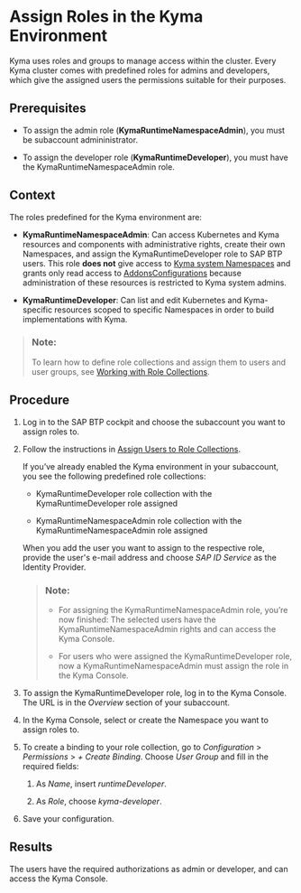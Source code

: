 <!-- loio148ae38b7d6f4e61bbb696bbfb3996b2 -->

# Assign Roles in the Kyma Environment

Kyma uses roles and groups to manage access within the cluster. Every Kyma cluster comes with predefined roles for admins and developers, which give the assigned users the permissions suitable for their purposes.



<a name="loio148ae38b7d6f4e61bbb696bbfb3996b2__prereq_mx3_tyv_pqb"/>

## Prerequisites

-   To assign the admin role \(**KymaRuntimeNamespaceAdmin**\), you must be subaccount admininistrator.

-   To assign the developer role \(**KymaRuntimeDeveloper**\), you must have the KymaRuntimeNamespaceAdmin role.




<a name="loio148ae38b7d6f4e61bbb696bbfb3996b2__context_y3l_ywh_3rb"/>

## Context

The roles predefined for the Kyma environment are:

-   **KymaRuntimeNamespaceAdmin**: Can access Kubernetes and Kyma resources and components with administrative rights, create their own Namespaces, and assign the KymaRuntimeDeveloper role to SAP BTP users. This role **does not** give access to [Kyma system Namespaces](https://github.com/kyma-project/kyma/blob/master/resources/permission-controller/values.yaml#L25) and grants only read access to [AddonsConfigurations](https://kyma-project.io/docs/master/components/helm-broker#custom-resource-addons-configuration) because administration of these resources is restricted to Kyma system admins.

-   **KymaRuntimeDeveloper**: Can list and edit Kubernetes and Kyma-specific resources scoped to specific Namespaces in order to build implementations with Kyma.


> ### Note:  
> To learn how to define role collections and assign them to users and user groups, see [Working with Role Collections](working-with-role-collections-393ea0b.md).



<a name="loio148ae38b7d6f4e61bbb696bbfb3996b2__steps_sql_ryv_pqb"/>

## Procedure

1.  Log in to the SAP BTP cockpit and choose the subaccount you want to assign roles to.

2.  Follow the instructions in [Assign Users to Role Collections](assign-users-to-role-collections-c576676.md).

    If you’ve already enabled the Kyma environment in your subaccount, you see the following predefined role collections:

    -   KymaRuntimeDeveloper role collection with the KymaRuntimeDeveloper role assigned

    -   KymaRuntimeNamespaceAdmin role collection with the KymaRuntimeNamespaceAdmin role assigned


    When you add the user you want to assign to the respective role, provide the user's e-mail address and choose *SAP ID Service* as the Identity Provider.

    > ### Note:  
    > -   For assigning the KymaRuntimeNamespaceAdmin role, you’re now finished: The selected users have the KymaRuntimeNamespaceAdmin rights and can access the Kyma Console.
    > 
    > -   For users who were assigned the KymaRuntimeDeveloper role, now a KymaRuntimeNamespaceAdmin must assign the role in the Kyma Console.

3.  To assign the KymaRuntimeDeveloper role, log in to the Kyma Console. The URL is in the *Overview* section of your subaccount.

4.  In the Kyma Console, select or create the Namespace you want to assign roles to.

5.  To create a binding to your role collection, go to *Configuration* \> *Permissions* \> *+ Create Binding*. Choose *User Group* and fill in the required fields:

    1.  As *Name*, insert *runtimeDeveloper*.

    2.  As *Role*, choose *kyma-developer*.


6.  Save your configuration.




<a name="loio148ae38b7d6f4e61bbb696bbfb3996b2__result_qgx_51w_pqb"/>

## Results

The users have the required authorizations as admin or developer, and can access the Kyma Console.

